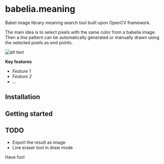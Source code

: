 # babelia.meaning
Babel image library meaning search tool built upon OpenCV framework.

The main idea is to select pixels with the same color from a babelia image. Then a line pattern can be automatically generated or manually drawn using the selected pixels as end points.

![alt text](http://i.imgur.com/80yc6y3h.gif)

**Key features**

+ *Feature 1*
+ *Feature 2*
+ *...*

## Installation

## Getting started

## TODO
+ Export the result as image
+ Line eraser tool in draw mode

Have fun!
